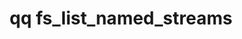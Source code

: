 ---
category: fs
command: fs_list_named_streams
keywords: qq, qq_cli, fs_list_named_streams
optional_options:
- alternate: []
  help: File or directory path
  name: --path
  required: false
- alternate: []
  help: File or directory ID
  name: --id
  required: false
- alternate: []
  help: Snapshot ID to read from
  name: --snapshot
  required: false
permalink: /qq-cli-command-guide/fs/fs_list_named_streams.html
positional_options: []
sidebar: qq_cli_command_reference_sidebar
summary: This section explains how to use the <code>qq fs_list_named_streams</code>
  command.
synopsis: List all named streams on file or directory
title: qq fs_list_named_streams
usage: qq fs_list_named_streams [-h] (--path PATH | --id ID) [--snapshot SNAPSHOT]
zendesk_source: qq CLI Command Guide

---